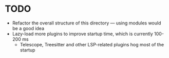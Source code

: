 # TODO
- Refactor the overall structure of this directory — using modules would be a good idea
- Lazy-load more plugins to improve startup time, which is currently 100-200 ms
    - Telescope, Treesitter and other LSP-related plugins hog most of the startup

